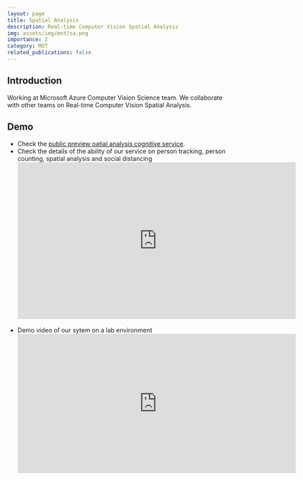 ```yaml
---
layout: page
title: Spatial Analysis
description: Real-time Computer Vision Spatial Analysis
img: assets/img/mot/sa.png
importance: 2
category: MOT
related_publications: false
---
```


## Introduction


Working at Microsoft Azure Computer Vision Science team. We collaborate with other teams on Real-time Computer Vision Spatial Analysis.

## Demo

<ul>
    <li>
    Check the <a href="https://docs.microsoft.com/en-us/legal/cognitive-services/computer-vision/intro-to-spatial-analysis-public-preview">
public preview oatial analysis cognitive service</a>.
    </li>
    <li>
    Check the details of the ability of our service on person tracking, person counting, spatial analysis and social distancing<br/>
    <iframe src="https://channel9.msdn.com/Shows/AI-Show/Computer-Vision-for-Spatial-Analysis/player?format=html5#time=6m56s:paused" width="640" height="360" allowFullScreen frameBorder="0" title="Computer Vision for Spatial Analysis - Microsoft Channel 9 Video"></iframe>
    </li>
</ul>

<ul>
    <li> Demo video of our sytem on a lab environment<br/>
    <iframe src="https://onedrive.live.com/embed?resid=AB6522E29F6ED9A0%2195481&authkey=!AEPgUkY16RgTXd4" width="640" height="320" frameborder="0" scrolling="no" allowfullscreen></iframe>
    </li>

<ul>